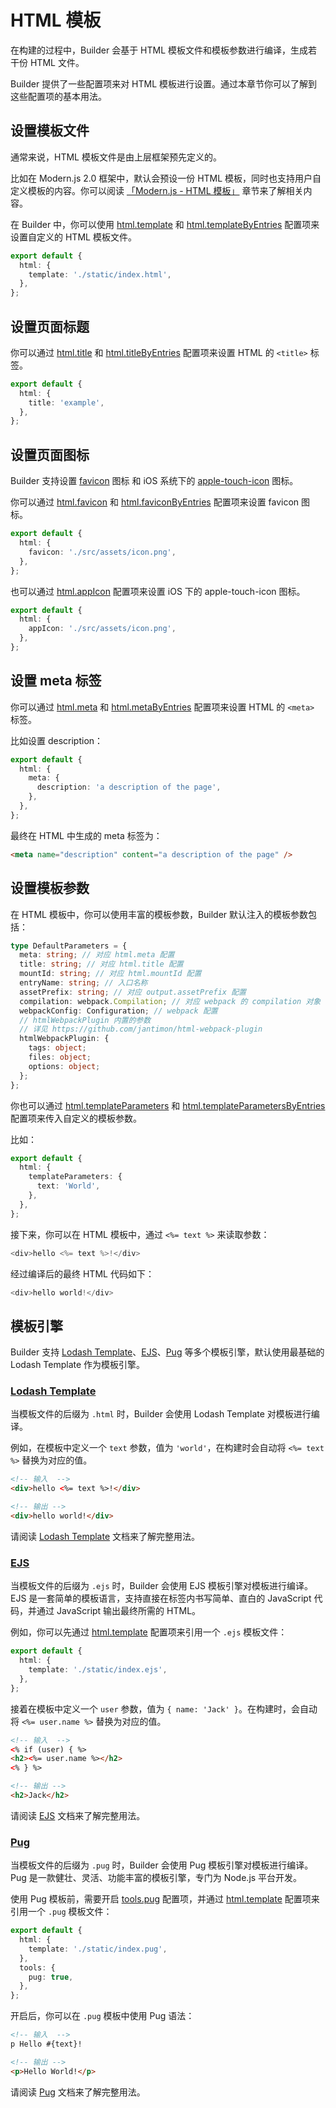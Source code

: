 # HTML 模板

在构建的过程中，Builder 会基于 HTML 模板文件和模板参数进行编译，生成若干份 HTML 文件。

Builder 提供了一些配置项来对 HTML 模板进行设置。通过本章节你可以了解到这些配置项的基本用法。

## 设置模板文件

通常来说，HTML 模板文件是由上层框架预先定义的。

比如在 Modern.js 2.0 框架中，默认会预设一份 HTML 模板，同时也支持用户自定义模板的内容。你可以阅读 [「Modern.js - HTML 模板」](https://modernjs.dev/v2/docs/guides/basic-features/html) 章节来了解相关内容。

在 Builder 中，你可以使用 [html.template](/zh/api/config-html.html#html-template) 和 [html.templateByEntries](/zh/api/config-html.html#html-templatebyentries) 配置项来设置自定义的 HTML 模板文件。

```ts
export default {
  html: {
    template: './static/index.html',
  },
};
```

## 设置页面标题

你可以通过 [html.title](/zh/api/config-html.html#html-title) 和 [html.titleByEntries](/zh/api/config-html.html#html-titlebyentries) 配置项来设置 HTML 的 `<title>` 标签。

```ts
export default {
  html: {
    title: 'example',
  },
};
```

## 设置页面图标

Builder 支持设置 [favicon](https://developer.mozilla.org/en-US/docs/Glossary/Favicon) 图标 和 iOS 系统下的 [apple-touch-icon](https://webhint.io/docs/user-guide/hints/hint-apple-touch-icons/) 图标。

你可以通过 [html.favicon](/zh/api/config-html.html#html-favicon) 和 [html.faviconByEntries](/zh/api/config-html.html#html-faviconbyentries) 配置项来设置 favicon 图标。

```ts
export default {
  html: {
    favicon: './src/assets/icon.png',
  },
};
```

也可以通过 [html.appIcon](/zh/api/config-html.html#html-appicon) 配置项来设置 iOS 下的 apple-touch-icon 图标。

```ts
export default {
  html: {
    appIcon: './src/assets/icon.png',
  },
};
```

## 设置 meta 标签

你可以通过 [html.meta](/zh/api/config-html.html#html-meta) 和 [html.metaByEntries](/zh/api/config-html.html#html-metabyentries) 配置项来设置 HTML 的 `<meta>` 标签。

比如设置 description：

```ts
export default {
  html: {
    meta: {
      description: 'a description of the page',
    },
  },
};
```

最终在 HTML 中生成的 meta 标签为：

```html
<meta name="description" content="a description of the page" />
```

## 设置模板参数

在 HTML 模板中，你可以使用丰富的模板参数，Builder 默认注入的模板参数包括：

```ts
type DefaultParameters = {
  meta: string; // 对应 html.meta 配置
  title: string; // 对应 html.title 配置
  mountId: string; // 对应 html.mountId 配置
  entryName: string; // 入口名称
  assetPrefix: string; // 对应 output.assetPrefix 配置
  compilation: webpack.Compilation; // 对应 webpack 的 compilation 对象
  webpackConfig: Configuration; // webpack 配置
  // htmlWebpackPlugin 内置的参数
  // 详见 https://github.com/jantimon/html-webpack-plugin
  htmlWebpackPlugin: {
    tags: object;
    files: object;
    options: object;
  };
};
```

你也可以通过 [html.templateParameters](/zh/api/config-html.html#html-templateparameters) 和 [html.templateParametersByEntries](/zh/api/config-html.html#html-templateparametersbyentries) 配置项来传入自定义的模板参数。

比如：

```ts
export default {
  html: {
    templateParameters: {
      text: 'World',
    },
  },
};
```

接下来，你可以在 HTML 模板中，通过 `<%= text %>` 来读取参数：

```js
<div>hello <%= text %>!</div>
```

经过编译后的最终 HTML 代码如下：

```js
<div>hello world!</div>
```

## 模板引擎

Builder 支持 [Lodash Template](https://www.lodashjs.com/docs/lodash.template)、[EJS](https://ejs.co/)、[Pug](https://pugjs.org/) 等多个模板引擎，默认使用最基础的 Lodash Template 作为模板引擎。

### [Lodash Template](https://www.lodashjs.com/docs/lodash.template)

当模板文件的后缀为 `.html` 时，Builder 会使用 Lodash Template 对模板进行编译。

例如，在模板中定义一个 `text` 参数，值为 `'world'`，在构建时会自动将 `<%= text %>` 替换为对应的值。

```html
<!-- 输入  -->
<div>hello <%= text %>!</div>

<!-- 输出 -->
<div>hello world!</div>
```

请阅读 [Lodash Template](https://www.lodashjs.com/docs/lodash.template) 文档来了解完整用法。

### [EJS](https://ejs.co/)

当模板文件的后缀为 `.ejs` 时，Builder 会使用 EJS 模板引擎对模板进行编译。EJS 是一套简单的模板语言，支持直接在标签内书写简单、直白的 JavaScript 代码，并通过 JavaScript 输出最终所需的 HTML。

例如，你可以先通过 [html.template](/zh/api/config-html.html#html-template) 配置项来引用一个 `.ejs` 模板文件：

```ts
export default {
  html: {
    template: './static/index.ejs',
  },
};
```

接着在模板中定义一个 `user` 参数，值为 `{ name: 'Jack' }`。在构建时，会自动将 `<%= user.name %>` 替换为对应的值。

```html
<!-- 输入  -->
<% if (user) { %>
<h2><%= user.name %></h2>
<% } %>

<!-- 输出 -->
<h2>Jack</h2>
```

请阅读 [EJS](https://ejs.co/) 文档来了解完整用法。

### [Pug](https://pugjs.org/)

当模板文件的后缀为 `.pug` 时，Builder 会使用 Pug 模板引擎对模板进行编译。Pug 是一款健壮、灵活、功能丰富的模板引擎，专门为 Node.js 平台开发。

使用 Pug 模板前，需要开启 [tools.pug](/zh/api/config-tools.html#tools-pug) 配置项，并通过 [html.template](/zh/api/config-html.html#html-template) 配置项来引用一个 `.pug` 模板文件：

```ts
export default {
  html: {
    template: './static/index.pug',
  },
  tools: {
    pug: true,
  },
};
```

开启后，你可以在 `.pug` 模板中使用 Pug 语法：

```html
<!-- 输入  -->
p Hello #{text}!

<!-- 输出 -->
<p>Hello World!</p>
```

请阅读 [Pug](https://pugjs.org/) 文档来了解完整用法。
